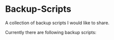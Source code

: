 # Backup-Scripts

A collection of backup scripts I would like to share.

Currently there are following backup scripts:
